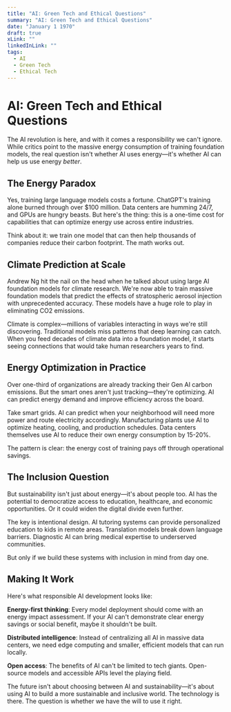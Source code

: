 ```yaml
---
title: "AI: Green Tech and Ethical Questions"
summary: "AI: Green Tech and Ethical Questions"
date: "January 1 1970"
draft: true
xLink: ""
linkedInLink: ""
tags:
  - AI
  - Green Tech
  - Ethical Tech
---
```


# AI: Green Tech and Ethical Questions

The AI revolution is here, and with it comes a responsibility we can't ignore. While critics point to the massive energy consumption of training foundation models, the real question isn't whether AI uses energy—it's whether AI can help us use energy _better_.

## The Energy Paradox

Yes, training large language models costs a fortune. ChatGPT's training alone burned through over $100 million. Data centers are humming 24/7, and GPUs are hungry beasts. But here's the thing: this is a one-time cost for capabilities that can optimize energy use across entire industries.

Think about it: we train one model that can then help thousands of companies reduce their carbon footprint. The math works out.

## Climate Prediction at Scale

Andrew Ng hit the nail on the head when he talked about using large AI foundation models for climate research. We're now able to train massive foundation models that predict the effects of stratospheric aerosol injection with unprecedented accuracy. These models have a huge role to play in eliminating CO2 emissions.

Climate is complex—millions of variables interacting in ways we're still discovering. Traditional models miss patterns that deep learning can catch. When you feed decades of climate data into a foundation model, it starts seeing connections that would take human researchers years to find.

## Energy Optimization in Practice

Over one-third of organizations are already tracking their Gen AI carbon emissions. But the smart ones aren't just tracking—they're optimizing. AI can predict energy demand and improve efficiency across the board.

Take smart grids. AI can predict when your neighborhood will need more power and route electricity accordingly. Manufacturing plants use AI to optimize heating, cooling, and production schedules. Data centers themselves use AI to reduce their own energy consumption by 15-20%.

The pattern is clear: the energy cost of training pays off through operational savings.

## The Inclusion Question

But sustainability isn't just about energy—it's about people too. AI has the potential to democratize access to education, healthcare, and economic opportunities. Or it could widen the digital divide even further.

The key is intentional design. AI tutoring systems can provide personalized education to kids in remote areas. Translation models break down language barriers. Diagnostic AI can bring medical expertise to underserved communities.

But only if we build these systems with inclusion in mind from day one.

## Making It Work

Here's what responsible AI development looks like:

**Energy-first thinking**: Every model deployment should come with an energy impact assessment. If your AI can't demonstrate clear energy savings or social benefit, maybe it shouldn't be built.

**Distributed intelligence**: Instead of centralizing all AI in massive data centers, we need edge computing and smaller, efficient models that can run locally.

**Open access**: The benefits of AI can't be limited to tech giants. Open-source models and accessible APIs level the playing field.

The future isn't about choosing between AI and sustainability—it's about using AI to build a more sustainable and inclusive world. The technology is there. The question is whether we have the will to use it right.